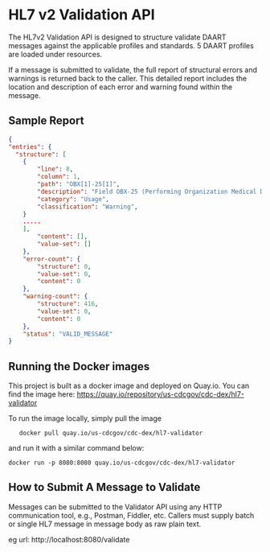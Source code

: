 # HL7 v2 Validation API

The HL7v2 Validation API is designed to structure validate DAART messages against the applicable profiles and standards. 5 DAART profiles are loaded under resources.

If a message is submitted to validate, the full report of structural errors and warnings is returned back to the caller. This detailed report includes the location and description of each error and warning found within the message.

## Sample Report
``` json
{
"entries": {
  "structure": [
    {
        "line": 8,
        "column": 1,
        "path": "OBX[1]-25[1]",
        "description": "Field OBX-25 (Performing Organization Medical Director) is missing. Depending on the use case and data availability it may be appropriate to value this element (Usage is RE, Required, but may be Empty).",
        "category": "Usage",
        "classification": "Warning",
    }
    .....
    ],
        "content": [],
        "value-set": []
    },
    "error-count": {
        "structure": 0,
        "value-set": 0,
        "content": 0
    },
    "warning-count": {
        "structure": 416,
        "value-set": 0,
        "content": 0
    },
    "status": "VALID_MESSAGE"
}
```



## Running the Docker images

This project is built as a docker image and deployed on Quay.io.
You can find the image here: https://quay.io/repository/us-cdcgov/cdc-dex/hl7-validator

To run the image locally, simply pull the image

```
   docker pull quay.io/us-cdcgov/cdc-dex/hl7-validator
```

and run it with a similar command below:
```
docker run -p 8080:8080 quay.io/us-cdcgov/cdc-dex/hl7-validator
```
## How to Submit A Message to Validate

Messages can be submitted to the Validator API using any HTTP communication tool, e.g., Postman, Fiddler, etc. Callers must supply batch or single HL7 message in message body as raw plain text.

eg url:  http://localhost:8080/validate